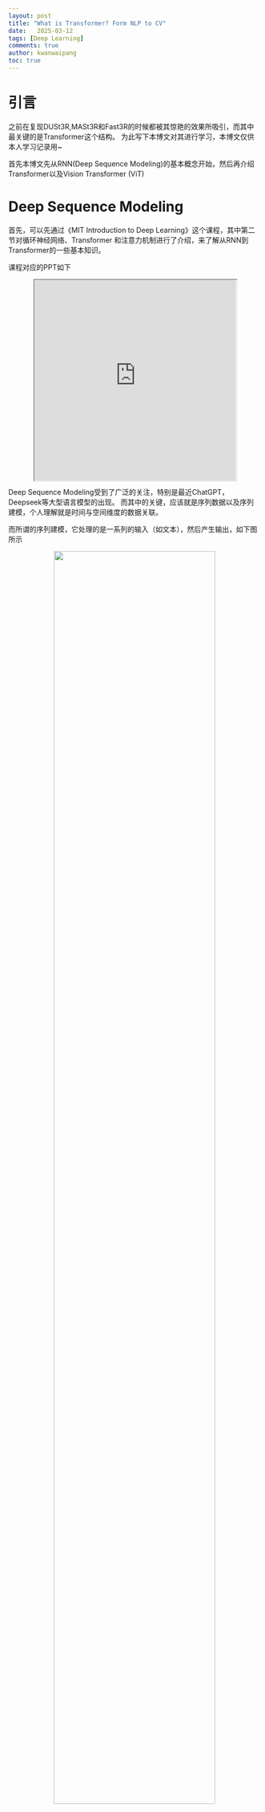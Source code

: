 ```yaml
---
layout: post
title: "What is Transformer? Form NLP to CV"
date:   2025-03-12
tags: [Deep Learning]
comments: true
author: kwanwaipang
toc: true
---
```



<!-- * 目录
{:toc} -->


<!-- !!!!!!!!!!!!!!!!!!!!!!!!!!!!!!!!!!!!!!!!!!!!!!!!!!!!!!!!!!!!!!!!!!!!!!!!!!!!!!!!!!!!!!!!!!!!!!!!!!!!!!!!!!!!!!!!!!!!!!!!!!! -->
# 引言
之前在复现DUSt3R,MASt3R和Fast3R的时候都被其惊艳的效果所吸引，而其中最关键的是Transformer这个结构。
为此写下本博文对其进行学习，本博文仅供本人学习记录用~

首先本博文先从RNN(Deep Sequence Modeling)的基本概念开始，然后再介绍Transformer以及Vision Transformer (ViT)


# Deep Sequence Modeling

首先，可以先通过《MIT Introduction to Deep Learning》这个课程，其中第二节对循环神经网络、Transformer 和注意力机制进行了介绍，来了解从RNN到Transformer的一些基本知识。

课程对应的PPT如下

<div align="center" style="
  position: relative; 
  width: 80%; 
  height: 400px;
  margin: 0 auto;
  border-radius: 15px;
  background: url('https://kwanwaipang.github.io/File/Representative_works/loading-icon.gif') center/contain no-repeat;
  ">
  <iframe width="100%" height="100%"
    src="https://introtodeeplearning.com/slides/6S191_MIT_DeepLearning_L2.pdf#toolbar=0&navpanes=0&scrollbar=0" ></iframe>
</div>

Deep Sequence Modeling受到了广泛的关注，特别是最近ChatGPT，Deepseek等大型语言模型的出现。
而其中的关键，应该就是序列数据以及序列建模，个人理解就是时间与空间维度的数据关联。

而所谓的序列建模，它处理的是一系列的输入（如文本），然后产生输出，如下图所示
<div align="center">
  <img src="../images/微信截图_20250312174235.png" width="80%" />
<figcaption>  
</figcaption>
</div>

## RNN
而RNN(Recurrent Neural Networks)则是最先用于处理顺序数据的

<div align="center">
  <table style="border: none; background-color: transparent;">
    <tr align="center">
      <td style="width: 50%; border: none; padding: 0.01; background-color: transparent; vertical-align: middle;">
        <img src="../images/微信截图_20250312174547.png" width="100%" />
        静态单个操作的神经网络（多个时间序列，独立操作）
      </td>
      <td style="width: 50%; border: none; padding: 0.01; background-color: transparent; vertical-align: middle;">
        <img src="../images/微信截图_20250312174737.png" width="100%" />
        顺序序列的神经网络（h为hidden state，作为先前的记录）
      </td>
    </tr>
  </table>
  <figcaption>
  左图由于鼓励处理每个输入，并没有将时间上的关联考虑，而右图则是输入考虑了先前时间步长（time step）的内部状态与当前的计算关联起来
  </figcaption>
</div>


<div align="center">
  <table style="border: none; background-color: transparent;">
    <tr align="center">
      <td style="width: 50%; border: none; padding: 0.01; background-color: transparent; vertical-align: middle;">
        <img src="../images/微信截图_20250312180530.png" width="100%" />
      </td>
      <td style="width: 50%; border: none; padding: 0.01; background-color: transparent; vertical-align: middle;">
        <img src="../images/微信截图_20250312180924.png" width="100%" />
      </td>
    </tr>
  </table>
  <figcaption>
  RNN State Update and Output
  </figcaption>
</div>

RNN的计算图如下图所示，这些在每个单独的时间步都是采用相同的权重矩阵。然后在每个片段（即每个单独的时间步长）计算loss，然后将所有的时间下的损失求和获取总的loss

<div align="center">
  <img src="../images/微信截图_20250312181116.png" width="80%" />
<figcaption>  
</figcaption>
</div>

RNN预测`Next word`要做的第一步，则是把语言转换成某种表达输入网络中，而不是直接输入单词。
而要做到这点，首先需要有单词表，具有所有可能遇到的单词的库。

然后，将这个词汇表中的各个单词映射到一个数字（也就是单词对应的数字索引），那么就可以将语句转换为向量。
而下图的第三步embedding就是将数字索引映射到一个大小固定的向量（如下图，以二进制编码，就是2，对应的是cat）。
当然也可以通过learning的方法来学习把单词映射到低维度、长度固定的空间，这样相似的单词就会位于相似的区域~

<div align="center">
  <img src="../images/微信截图_20250312183428.png" width="80%" />
<figcaption>  
</figcaption>
</div>

而RNN的训练也是采用BP，只不过是叫`Backpropagation Through Time (BPTT)`

<div align="center">
  <table style="border: none; background-color: transparent;">
    <tr align="center">
      <td style="width: 50%; border: none; padding: 0.01; background-color: transparent; vertical-align: middle;">
        <img src="../images/微信截图_20250313113439.png" width="100%" />
      </td>
      <td style="width: 50%; border: none; padding: 0.01; background-color: transparent; vertical-align: middle;">
        <img src="../images/微信截图_20250313113455.png" width="100%" />
      </td>
    </tr>
  </table>
  <figcaption>
  BP vs BPTT
  </figcaption>
</div>

所谓的BP Through Time也就是不再通过单个前馈网络反向传播损失，而是跨越所有的time step来反向传播误差，这样可以把来自后面时间的误差反馈到前面的时间去。

而如果有很多大的值，会导致梯度爆炸，而如果有很多小的值又会导致梯度消失，这样就导致无法将时间较晚的梯度传递到最开始.这也就是RNN比较难训练的因素之一.

<div align="center">
  <img src="../images/微信截图_20250313114812.png" width="80%" />
  <table style="border: none; background-color: transparent;">
    <tr align="center">
      <td style="width: 50%; border: none; padding: 0.01; background-color: transparent; vertical-align: middle;">
        <img src="../images/微信截图_20250313114818.png" width="80%" />
      </td>
      <td style="width: 50%; border: none; padding: 0.01; background-color: transparent; vertical-align: middle;">
        <img src="../images/微信截图_20250313114825.png" width="80%" />
      </td>
    </tr>
  </table>
   <img src="../images/微信截图_20250313115109.png" width="80%" />
  <figcaption>
  </figcaption>
</div>

那么因此，GRU也就是出来了，通过一个gate来控制传递隐藏状态更新的信息量

<div align="center">
  <img src="../images/微信截图_20250313115615.png" width="80%" />
<figcaption>  
</figcaption>
</div>

而RNN也有以下的局限：
1. Encoding bottleneck，RNN的状态是一个固定size的向量，因此只能将有限的信息封装到里面
2. Slow, no parallelization，由于RNN是逐个time step来处理信息的（有固定的顺序依赖性），因此没法并行运算，
3. Not long memory，而上面的第一点，有限的状态编码会限制循环架构的长期记忆容量

<div align="center">
  <img src="../images/微信截图_20250313120659.png" width="80%" />
<figcaption>  
</figcaption>
</div>

那么针对这些局限，研究人员就开始思考如何去处理全部的数据，而并不是组个time step来处理，也就是消除掉递归的需求，如下所示：

<div align="center">
  <img src="../images/微信截图_20250313120851.png" width="80%" />
<figcaption>  
</figcaption>
</div>
也就是把全部都整合到一起，这个也就是Transformer的motivation

<!-- !!!!!!!!!!!!!!!!!!!!!!!!!!!!!!!!!!!!!!!!!!!!!!!!!!!!!!!!!!!!!!!!!!!!!!!!!!!!!!!!!!!!!!!!!!!!!!!!!!!!!!!!!!!!!!!!!!!!!!!!!!! -->

# Transformer

Transformer最早是由2017年Google的[《Attention is All You Need》](https://proceedings.neurips.cc/paper/2017/file/3f5ee243547dee91fbd053c1c4a845aa-Paper.pdf)这篇论文提出的，当时主要是针对自然语言处理领域提出的。
之前的RNN模型记忆长度有限（后续虽然由LSTM），但无法并行化，只有计算完$t_i$时刻后的数据才能计算$t_{i+1}$时刻的数据，但Transformer都可以做到（理论上其记忆长度是无限长的，并且其可以并行优化）

Transformer的基本解析其实可以用下图来描述

<div align="center">
  <img src="https://kwanwaipang.github.io/ubuntu_md_blog/images/微信截图_20250312111034.png" width="80%" />
<figcaption>  
</figcaption>
</div>

下面对其关键部分进行解读

## Self-Attention
先假设输入的序列长度为2，两个输入节点$x_1$和$x_2$通过Input Embedding也就是图中的$f(x)$将输入映射到$a_1$和$a_2$
<div align="center">
  <img src="https://kwanwaipang.github.io/ubuntu_md_blog/images/微信截图_20250312115425.png" width="80%" />
<figcaption>  
</figcaption>
</div>

然后将$a_1$和$a_2$通过三个变换矩阵$W_Q,W_K,W_V$(可训练，共享权重的全连接层)得到对应的$q^i,k^i,v^i$。

为什么要QKV这三个信息呢？直观来讲，这三者分别代表：
* $q$代表query，可以理解为查询的需求。后续会去和每一个$k$进行匹配
* $k$代表key，可以理解为被查询时用于匹配的键值。后续会被每个$q$匹配
* $v$则是从$a$中提取的信息，可以理解为$q$查询，$k$应答，那么对应的匹配度是多少

后续$q$和$k$匹配的过程可以理解成计算两者的相关性，相关性越大对应$v$的权重也就越大。
然后把匹配大的通过softmax提取出来，这样我们就可以得到更重要的信息，那么这个信息也就是需要强调（attention）让网络重点学习的~

而之所以说transformer是可以并行运算的，其实就是因为它是可以写成矩阵形式的操作，如下面的样例

<div align="center">
  <img src="https://kwanwaipang.github.io/ubuntu_md_blog/images/微信截图_20250312115931.png" width="60%" />
  <img src="https://kwanwaipang.github.io/ubuntu_md_blog/images/微信截图_20250312115937.png" width="60%" />
<figcaption>  
</figcaption>
</div>

在分别获取了QKV后，通过下面公式以及softmax的处理得到($\widehat{a}_{1,1}$,$\widehat{a}_{1,2}$)和($\widehat{a}_{2,1}$,$\widehat{a}_{2,2}$)
<div align="center">
  <img src="https://kwanwaipang.github.io/ubuntu_md_blog/images/微信截图_20250312112645.png" width="60%" />
  <img src="https://kwanwaipang.github.io/ubuntu_md_blog/images/微信截图_20250312120342.png" width="80%" />
<figcaption>  
</figcaption>
</div>

此处的$\widehat{a}$相当于计算得到针对每个$v$的权重，接着进行加权得到最终结果$b_1$和$b_2$
<div align="center">
  <img src="https://kwanwaipang.github.io/ubuntu_md_blog/images/微信截图_20250312120535.png" width="80%" />
<figcaption>  
</figcaption>
</div>



所谓的`Self-Attention`就是论文中的一个公式,也就是通过输入序列$a_1$和$a_2$，得到对应的映射$b_1$和$b_2$

<div align="center">
  <img src="https://kwanwaipang.github.io/ubuntu_md_blog/images/微信截图_20250312112645.png" width="60%" />
  <img src="https://kwanwaipang.github.io/ubuntu_md_blog/images/微信截图_20250312112954.png" width="40%" />
<figcaption>  
</figcaption>
</div>

上面采用的是两个序列为解析样例，下面用一个实际的输入一个句子来解析上面公司的过程。

对于输入的句子$x$,首先先embedding提取向量，然后添加位置编码（位置编码下面介绍）
<div align="center">
  <img src="../images/微信截图_20250313122729.png" width="60%" />
<figcaption>  
</figcaption>
</div>

然后分别提取QKV（query, key, value），也就是用于搜索看哪个才是重要的信息

<div align="center">
  <img src="../images/微信截图_20250313122902.png" width="60%" />
<figcaption>  
</figcaption>
</div>

然后通过公式来计算每对特征对应的query与key，获得它们的相似性

<div align="center">
  <img src="../images/微信截图_20250313122949.png" width="60%" />
<figcaption>  
</figcaption>
</div>

然后用softmax来计算attention的权重，就是哪个地方是需要被attention的（获取各个组成部分之间的相互关联的相对权重）

<div align="center">
  <img src="../images/微信截图_20250313123046.png" width="60%" />
<figcaption>  
</figcaption>
</div>

接下来就是self-attention来提取特征，可以理解为与自身的value相乘，来进一步提取attention的特征

<div align="center">
  <img src="../images/微信截图_20250313123125.png" width="60%" />
<figcaption>  
</figcaption>
</div>

整体对于self-attention的公式理解也就是下图

<div align="center">
  <img src="../images/微信截图_20250313123237.png" width="60%" />
<figcaption>  
</figcaption>
</div>


## Multi-Head Attention
`Multi-head attention allows the model to jointly attend to information from different representation subspaces at different positions`
所谓的Multi-Head其实也就是上面的self attention中$W_Q,W_K,W_V$得到对应的$q^i,k^i,v^i$分别拆分多个head（均分操作，将$q^i,k^i,v^i$均分为$h$份），然后分别对应部分汇聚到一个head中。如下图所示。$q^1$拆分为$q^{1,1}$和$q^{1,2}$，然后$q^{1,1}$就是属于head1，而$q^{1,2}$则是属于head2

<div align="center">
  <img src="https://kwanwaipang.github.io/ubuntu_md_blog/images/微信截图_20250312113450.png" width="80%" />
  <img src="https://kwanwaipang.github.io/ubuntu_md_blog/images/微信截图_20250312113552.png" width="80%" />
  <img src="https://kwanwaipang.github.io/ubuntu_md_blog/images/微信截图_20250312113732.png" width="80%" />
<figcaption>  
</figcaption>
</div>

这样就可以把数据可以分为head1和head2对应的数据，然后再对每个head执行上面self attention的一系列过程，就能得到对应的b(比如$head1$对应了$b_{1,1}$和$b_{2,2}$)

<div align="center">
   <img src="https://kwanwaipang.github.io/ubuntu_md_blog/images/微信截图_20250312112645.png" width="60%" />
   <img src="https://kwanwaipang.github.io/ubuntu_md_blog/images/微信截图_20250312121247.png" width="80%" />
<figcaption>  
</figcaption>
</div>

接下来，再对每个head得到的结果b进行拼接（concat）

<div align="center">
  <img src="https://kwanwaipang.github.io/ubuntu_md_blog/images/微信截图_20250312114123.png" width="80%" />
<figcaption>  
</figcaption>
</div>

接着将拼接后的结果通过一个可学习的参数$W^O$进行融合，得到最终的结果$b_1$和$b_2$

<div align="center">
  <img src="https://kwanwaipang.github.io/ubuntu_md_blog/images/微信截图_20250312114322.png" width="80%" />
<figcaption>  
</figcaption>
</div>

因此，所谓的Multi-Head就是对应论文下面的公式：

<div align="center">
  <img src="https://kwanwaipang.github.io/ubuntu_md_blog/images/微信截图_20250312114436.png" width="60%" />
  <img src="https://kwanwaipang.github.io/ubuntu_md_blog/images/微信截图_20250312114655.png" width="40%" />
<figcaption>  
</figcaption>
</div>

## Positional Encoding
对于上面的multi-head attention，如果$a_2$和$a_3$位置变了，那么实际上对于$b_1$是没有影响的，因此就引入位置编码

<div align="center">
  <img src="https://kwanwaipang.github.io/ubuntu_md_blog/images/微信截图_20250312114903.png" width="80%" />
<figcaption>  
</figcaption>
</div>

而所谓的位置编码其实就是对于每个$a_i$都加入一个可训练的位置编码（或者论文计算公式算出的位置编码）

<div align="center">
  <img src="https://kwanwaipang.github.io/ubuntu_md_blog/images/微信截图_20250312115009.png" width="60%" />
<figcaption>  
</figcaption>
</div>


<!-- !!!!!!!!!!!!!!!!!!!!!!!!!!!!!!!!!!!!!!!!!!!!!!!!!!!!!!!!!!!!!!!!!!!!!!!!!!!!!!!!!!!!!!!!!!!!!!!!!!!!!!!!!!!!!!!!!!!!!!!!!!! -->

# Vision Transformer (ViT)
来自于2020的ICLR[《An image is worth 16x16 words: Transformers for image recognition at scale》](https://arxiv.org/pdf/2010.11929/1000)

ViT模型的模型架构如下图所示.对于输入的图片，首先将其分成每个小的patches.
然后将每个patches输入embedding层，然后得到每个patches对应的token，然后再这一系列的token前面加入新的token（用于分类的class token）。
至此应该就是相当于NLP中Transformer的$a_i$，然后再加入位置信息（Position embedding）

<div align="center">
  <img src="https://kwanwaipang.github.io/ubuntu_md_blog/images/微信截图_20250312131237.png" width="80%" />
  <img src="https://kwanwaipang.github.io/ubuntu_md_blog/images/b3b87535b91b51d80adc759455531f14.gif" width="80%" />
<figcaption>  
</figcaption>
</div>

然后根据Transformer中输入多少个patches就能得到多少个输出，输出再通过MLP来实现分类的层结构。

## Embedding Layer
对于标准的Transformer模块，要求输入的是token（向量）序列（一个二维的矩阵，[num_token, token_dim]）。
但是对于图像数据而言，其数据格式为[H, W, C]是三维矩阵明显不是Transformer想要的。所以需要先通过一个Embedding层来对数据做个变换。如下图所示

<div align="center">
  <img src="https://kwanwaipang.github.io/ubuntu_md_blog/images/微信截图_20250312133423.png" width="80%" />
<figcaption>  
</figcaption>
</div>

其中token 0-9对应的都是向量序列（二维的矩阵）。以ViT-B/16为例，对于16*16大小的patch，每个token向量长度为16*16*3=768。

而在具体的在代码实现中，通过一个卷积层来实现。 
以ViT-B/16为例，直接使用一个卷积核大小为16x16，步距为16，卷积核个数（channel数）为768的卷积来实现。
通过卷积原图[224, 224, 3] -> [14, 14, 768]，然后把H以及W两个维度展平即可[14, 14, 768] -> [196, 768]（14*14=196），此时正好变成了一个二维矩阵，正是Transformer想要的（num_token=196，token_dim=768，一共196个token，每个token的维度为768）。

在输入Transformer Encoder之前注意需要加上`class token`以及`Position Embedding`。 
* 在上面的tokens[num_token, token_dim]中插入一个专门用于分类的`class token`，这个`class token`是一个可训练的参数，数据格式和其他token一样都是一个向量，
以ViT-B/16为例，就是一个长度为768的向量，与之前从图片中生成的tokens拼接在一起，`Cat([1, 768], [196, 768]) -> [197, 768]`
* 至于`Position Embedding`也就是前面Transformer中提到的Positional Encoding，采用的是一个可训练的参数，由于是直接叠加在tokens上的（执行加的操作），所以shape要一样。以ViT-B/16为例，拼接`class token`后shape是[197, 768]，那么对应的Position Embedding的shape也是[197, 768]。

关于位置编码，论文也通过实验验证了，如果实用了能带来3%的提升，而具体实用什么形式的编码，差异并不大~

下图红色标出的是对于每个patch的最终学习到的位置编码与其他patch的位置编码进行求余弦相似度，可以看到最亮（值为1）是自身所在的位置。而其与对应的一列和一行的相似度都比较高.

<div align="center">
  <img src="https://kwanwaipang.github.io/ubuntu_md_blog/images/微信截图_20250312141011.png" width="100%" />
<figcaption>  
</figcaption>
</div>

## Transformer Encoder

Transformer Encoder其实就是重复堆叠Encoder Block L次

<div align="center">
  <img src="https://kwanwaipang.github.io/ubuntu_md_blog/images/微信截图_20250312141410.png" width="80%" />
<figcaption>  
</figcaption>
</div>

对于上图重新绘制的Encoder Block，主要由以下几部分组成：
* Layer Normalization，该方法主要是针对NLP领域提出的，这里是对每个token进行Norm处理
* Multi-Head Attention也就是上面提到的Transformer的结构
* Dropout/DropPath，在原论文的代码中是直接使用的Dropout层（论文没画，源码有），也就是正则化（通过一定的概率随机将隐藏神经元的某些激活值设置为零，以实现简化网络，避免过拟合）
* MLP Block，就是全连接+GELU激活函数+Dropout组成的，其中，第一个全连接层会把输入节点个数翻4倍[197, 768] -> [197, 3072]，第二个全连接层会还原回原节点个数[197, 3072] -> [197, 768]


## MLP Head

通过Transformer Encoder后输出的shape和输入的shape是保持不变的，以ViT-B/16为例，输入的token是[197, 768]输出的还是[197, 768]。
由于只是需要分类的信息，所以只需要提取出`class token`生成的对应结果就行，即[197, 768]中抽取出`class token`对应的[1, 768]。
然后通过MLP Head得到最终的分类结果~

<div align="center">
  <img src="https://kwanwaipang.github.io/ubuntu_md_blog/images/微信截图_20250312142341.png" width="80%" />
<figcaption>  
</figcaption>
</div>

MLP Head原论文中说：在训练ImageNet21K时是由Linear(全连接层)+tanh激活函数+Linear组成。但是迁移到ImageNet1K上或者自己的数据上时，只用一个Linear即可。
故此，MLP head就理解为一共全连接层即可~

最终的ViT-B/16整个pipeline如下图所示：
<div align="center">
  <img src="https://kwanwaipang.github.io/ubuntu_md_blog/images/微信截图_20250312142631.png" width="100%" />
<figcaption>  
</figcaption>
</div>



# 参考资料
* [Course lectures for MIT Introduction to Deep Learning](https://www.youtube.com/playlist?list=PLtBw6njQRU-rwp5__7C0oIVt26ZgjG9NI)
* [Website of MIT Introduction to Deep Learning](https://introtodeeplearning.com/)
* [Code for MIT Introduction to Deep Learning](https://github.com/MITDeepLearning/introtodeeplearning)
* [B站的MIT深度学习: 循环神经网络、Transformer 和注意力机制](https://www.bilibili.com/list/watchlater?oid=114141507425125&bvid=BV1zkREYbE4E&spm_id_from=333.1387.top_right_bar_window_view_later.content.click)
* [Attention is All You Need精读](https://blog.csdn.net/weixin_73654895/article/details/142419678?spm=1001.2014.3001.5501)
* [Transformers: from NLP to CV](https://ibrahimsobh.github.io/Transformers/)
* [详解Transformer中Self-Attention以及Multi-Head Attention](https://blog.csdn.net/qq_37541097/article/details/117691873)
* [Vision Transformer详解](https://blog.csdn.net/qq_37541097/article/details/118242600)
* [CV攻城狮入门VIT(vision transformer)之旅——VIT原理详解篇](https://blog.csdn.net/qq_47233366/article/details/128122756)


